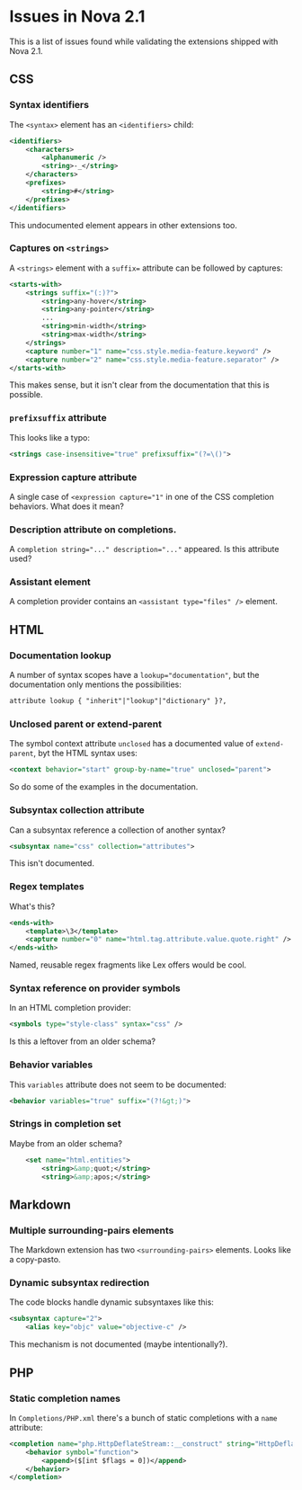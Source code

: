 # Issues in Nova 2.1

This is a list of issues found while validating the extensions shipped with Nova 2.1.

## CSS

### Syntax identifiers

The `<syntax>` element has an `<identifiers>` child:

```xml
<identifiers>
    <characters>
        <alphanumeric />
        <string>-_</string>
    </characters>
    <prefixes>
        <string>#</string>
    </prefixes>
</identifiers>
```

This undocumented element appears in other extensions too.

### Captures on `<strings>`

A `<strings>` element with a `suffix=` attribute can be followed by captures:

```xml
<starts-with>
    <strings suffix="(:)?">
        <string>any-hover</string>
        <string>any-pointer</string>
        ...
        <string>min-width</string>
        <string>max-width</string>
    </strings>
    <capture number="1" name="css.style.media-feature.keyword" />
    <capture number="2" name="css.style.media-feature.separator" />
</starts-with>
```

This makes sense, but it isn't clear from the documentation that this is possible.

### `prefixsuffix` attribute

This looks like a typo:

```xml
<strings case-insensitive="true" prefixsuffix="(?=\()">
```

### Expression capture attribute

A single case of `<expression capture="1"` in one of the CSS completion behaviors. What does it mean?

### Description attribute on completions.

A `completion string="..." description="..."` appeared. Is this attribute used?

### Assistant element

A completion provider contains an `<assistant type="files" />` element.

## HTML

### Documentation lookup
A number of syntax scopes have a `lookup="documentation"`, but the documentation only mentions the possibilities:

```relaxng
attribute lookup { "inherit"|"lookup"|"dictionary" }?,
```

### Unclosed parent or extend-parent

The symbol context attribute `unclosed` has a documented value of `extend-parent`, byt the HTML syntax uses:

```xml
<context behavior="start" group-by-name="true" unclosed="parent">
```

So do some of the examples in the documentation.

### Subsyntax collection attribute

Can a subsyntax reference a collection of another syntax?

```xml
<subsyntax name="css" collection="attributes">
```

This isn't documented.

### Regex templates

What's this?

```xml
<ends-with>
    <template>\3</template>
    <capture number="0" name="html.tag.attribute.value.quote.right" />
</ends-with>
```

Named, reusable regex fragments like Lex offers would be cool.

### Syntax reference on provider symbols

In an HTML completion provider:

```xml
<symbols type="style-class" syntax="css" />
```

Is this a leftover from an older schema?

### Behavior variables

This `variables` attribute does not seem to be documented:

```xml
<behavior variables="true" suffix="(?!&gt;)">
```

### Strings in completion set

Maybe from an older schema?

```xml
    <set name="html.entities">
        <string>&amp;quot;</string>
        <string>&amp;apos;</string>
```

## Markdown

### Multiple surrounding-pairs elements

The Markdown extension has two `<surrounding-pairs>` elements. Looks like a copy-pasto.

### Dynamic subsyntax redirection

The code blocks handle dynamic subsyntaxes like this:

```xml
<subsyntax capture="2">
    <alias key="objc" value="objective-c" />
```

This mechanism is not documented (maybe intentionally?).

## PHP

### Static completion names

In `Completions/PHP.xml` there's a bunch of static completions with a `name` attribute:

```xml
<completion name="php.HttpDeflateStream::__construct" string="HttpDeflateStream::__construct">
    <behavior symbol="function">
        <append>($[int $flags = 0])</append>
    </behavior>
</completion>
```

